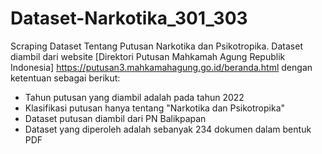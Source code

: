 # Dataset-Narkotika_301_303

Scraping Dataset Tentang Putusan Narkotika dan Psikotropika. Dataset diambil dari website [Direktori Putusan Mahkamah Agung Republik Indonesia] <https://putusan3.mahkamahagung.go.id/beranda.html> dengan ketentuan sebagai berikut:
- Tahun putusan yang diambil adalah pada tahun 2022
- Klasifikasi putusan hanya tentang "Narkotika dan Psikotropika"
- Dataset putusan diambil dari PN Balikpapan
- Dataset yang diperoleh adalah sebanyak 234 dokumen dalam bentuk PDF
